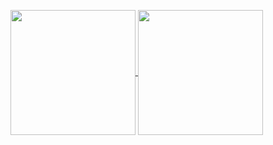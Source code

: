 


<p></p>

<a href="https://github.com/mentemakerjunior/github-readme-stats">
  <img height=200 align="center"  src="https://github-readme-stats.vercel.app/api?username=mentemakerjuniorr&theme=transparent" />
</a>
<a href="https://github.com/mentemakerjunior/convoychat">
  <img height=200 align="center" src="https://github-readme-stats.vercel.app/api/top-langs?username=mentemakerjunior&layout=compact&langs_count=8&card_width=320&theme=transparent" />
</a>

 

<picture style="background-color: transparent">
  <source
    media="(prefers-color-scheme: dark)"
    srcset="
      https://raw.githubusercontent.com/platane/snk/output/github-contribution-grid-snake-dark.svg
    "
  />
  <source
    media="(prefers-color-scheme: dark)"
    srcset="
      https://raw.githubusercontent.com/platane/snk/output/github-contribution-grid-snake-dark.svg
    "
  />

</picture>



<p align="center">












</h4>
